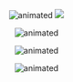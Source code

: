 <p align="center">
  <img src="https://github.com/RicGary/RicGary/assets/81690594/de25197d-d8b8-4da7-a45a-74bd2e2c24c6" alt="animated" />
  <img src="https://github.com/RicGary/RicGary/assets/81690594/88d67c6d-d3dc-4e61-884f-08aa827eb78a"/>
</p>

<p align="center">
  <img src="https://github.com/RicGary/RicGary/assets/81690594/40f2db0c-a234-4a12-91a7-28485786b7d3" alt="animated" />
</p>

<p align="center">
  <img src="https://github.com/RicGary/RicGary/assets/81690594/8453a02e-8034-4013-9c2d-5f51b09f0dd2" alt="animated" />
</p>

<p align="center">
  <img src="https://github.com/RicGary/RicGary/assets/81690594/c974341f-a9d7-41af-93a7-0ea8801744e6" alt="animated" />
</p>
